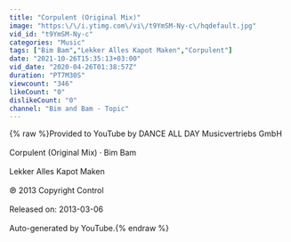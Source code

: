 ```yaml
---
title: "Corpulent (Original Mix)"
image: "https:\/\/i.ytimg.com\/vi\/t9YmSM-Ny-c\/hqdefault.jpg"
vid_id: "t9YmSM-Ny-c"
categories: "Music"
tags: ["Bim Bam","Lekker Alles Kapot Maken","Corpulent"]
date: "2021-10-26T15:35:13+03:00"
vid_date: "2020-04-26T01:38:57Z"
duration: "PT7M30S"
viewcount: "346"
likeCount: "0"
dislikeCount: "0"
channel: "Bim and Bam - Topic"
---
```

{% raw %}Provided to YouTube by DANCE ALL DAY Musicvertriebs GmbH<br /><br />Corpulent (Original Mix) · Bim Bam<br /><br />Lekker Alles Kapot Maken<br /><br />℗ 2013 Copyright Control<br /><br />Released on: 2013-03-06<br /><br />Auto-generated by YouTube.{% endraw %}
